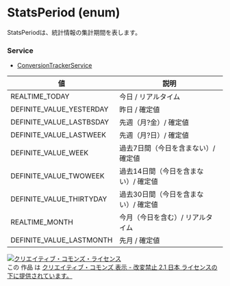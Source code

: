 # StatsPeriod (enum)
StatsPeriodは、統計情報の集計期間を表します。
### Service
+ [ConversionTrackerService](../services/ConversionTrackerService.md)

| 値 | 説明 | 
|---|---|
| REALTIME_TODAY| 今日 / リアルタイム |
| DEFINITE_VALUE_YESTERDAY| 昨日 / 確定値 |
| DEFINITE_VALUE_LASTBSDAY| 先週（月?金）/ 確定値 |
| DEFINITE_VALUE_LASTWEEK| 先週（月?日）/ 確定値 |
| DEFINITE_VALUE_WEEK| 過去7日間（今日を含まない）/ 確定値 |
| DEFINITE_VALUE_TWOWEEK| 過去14日間（今日を含まない）/ 確定値 |
| DEFINITE_VALUE_THIRTYDAY| 過去30日間（今日を含まない）/ 確定値 |
| REALTIME_MONTH| 今月（今日を含む）/ リアルタイム |
| DEFINITE_VALUE_LASTMONTH| 先月 / 確定値 |
<a rel="license" href="http://creativecommons.org/licenses/by-nd/2.1/jp/"><img alt="クリエイティブ・コモンズ・ライセンス" style="border-width:0" src="https://i.creativecommons.org/l/by-nd/2.1/jp/88x31.png" /></a><br />この 作品 は <a rel="license" href="http://creativecommons.org/licenses/by-nd/2.1/jp/">クリエイティブ・コモンズ 表示 - 改変禁止 2.1 日本 ライセンスの下に提供されています。</a>
